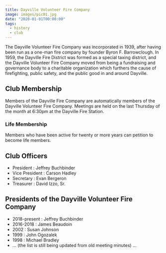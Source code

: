 ```yaml
---
title: Dayville Volunteer Fire Company
image: images/pic01.jpg
date: "2020-01-01T00:00:00"
tags:
  - history
  - club
---
```

The Dayville Volunteer Fire Company was incorporated in 1939, after having been run as a one-man fire company by founder Byron F. Barrowclough. In 1959, the Dayville Fire District was formed as a special taxing district, and the Dayville Volunteer Fire Company moved from being a fundraising and governance body to a charitable organization which furthers the cause of firefighting, public safety, and the public good in and around Dayville.

<!-- more -->

## Club Membership

Members of the Dayville Fire Company are automatically members of the Dayville Volunteer Fire Company. Meetings are held on the last Thursday of the month at 6:30pm at the Dayville Fire Station.

### Life Membership

Members who have been active for twenty or more years can petition to become life members.

## Club Officers

* President : Jeffrey Buchbinder
* Vice President : Carson Hadley
* Secretary : Evan Bergeron
* Treasurer : David Izzo, Sr.

## Presidents of the Dayville Volunteer Fire Company

* 2018-present : Jeffrey Buchbinder
* 2016-2018 : James Beaudoin
* 2002 : Susan Johnson
* 1999 : John Ogozalek
* 1998 : Michael Bradley
* ... (the list is still being updated from old meeting minutes) ...

